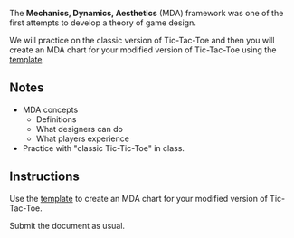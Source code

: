 [template]: <https://docs.google.com/document/d/10GITO3XIigZSzCg6e3khjg89FRZBDe_F2TD0VWOqkOA/edit?usp=sharing>
[slides]: <>

The **Mechanics, Dynamics, Aesthetics** (MDA) framework was one of the first attempts to develop a theory of game design.

We will practice on the classic version of Tic-Tac-Toe and then you will create an MDA chart for your modified version of Tic-Tac-Toe using the [template][].

## Notes

* MDA concepts
  - Definitions
  - What designers can do
  - What players experience
* Practice with "classic Tic-Tic-Toe" in class.

## Instructions

Use the [template][] to create an MDA chart for your modified version of Tic-Tac-Toe.

Submit the document as usual.
